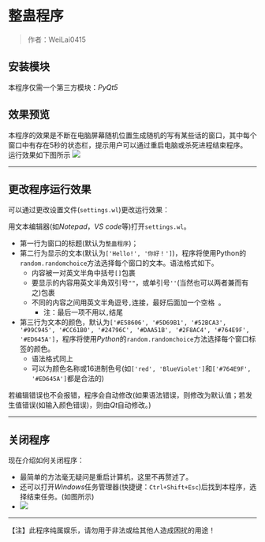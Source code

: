 # 整蛊程序
> 作者：WeiLai0415  


## 安装模块
本程序仅需一个第三方模块：*PyQt5*

## 效果预览
本程序的效果是不断在电脑屏幕随机位置生成随机的写有某些话的窗口，其中每个窗口中有存在5秒的状态栏，提示用户可以通过重启电脑或杀死进程结束程序。  
运行效果如下图所示
![](https://s3.bmp.ovh/imgs/2021/09/cc1c6bd13aaa7e45.jpg)

***
## 更改程序运行效果
可以通过更改设置文件(`settings.wl`)更改运行效果：  

用文本编辑器(如*Notepad*，*VS code*等)打开`settings.wl`。  

- 第一行为窗口的标题(默认为`整蛊程序`)；
- 第二行为显示的文本(默认为`['Hello!', '你好！']`)，程序将使用Python的`random.randomchoice`方法选择每个窗口的文本。语法格式如下。
  + 内容被一对英文半角中括号`[]`包裹
  + 要显示的内容用英文半角双引号`""`，或单引号`''`(当然也可以两者兼而有之)包裹
  + 不同的内容之间用英文半角逗号`,`连接，最好后面加一个空格` `。
    - 注：最后一项不用以`,`结尾
- 第三行为文本的颜色，默认为`['#E58606', '#5D69B1', '#52BCA3', '#99C945', '#CC61B0', '#24796C', '#DAA51B', '#2F8AC4', '#764E9F', '#ED645A']`，程序将使用*Python*的`random.randomchoice`方法选择每个窗口标签的颜色。
  + 语法格式同上
  + 可以为颜色名称或16进制色号(如`['red', 'BlueViolet']`和`['#764E9F', '#ED645A']`都是合法的)

若编辑错误也不会报错，程序会自动修改(如果语法错误，则修改为默认值；若发生值错误(如输入颜色错误)，则由*Qt*自动修改。)
***
## 关闭程序
现在介绍如何关闭程序：
- 最简单的方法毫无疑问是重启计算机，这里不再赘述了。
- 还可以打开*Windows*任务管理器(快捷键：`Ctrl+Shift+Esc`)后找到本程序，选择结束任务。(如图所示)
- ![](https://s3.bmp.ovh/imgs/2021/09/14a9593e6eec8de8.jpg)

***
【注】此程序纯属娱乐，请勿用于非法或给其他人造成困扰的用途！

